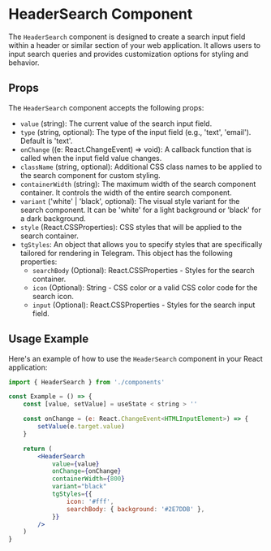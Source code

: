 # HeaderSearch Component

The `HeaderSearch` component is designed to create a search input field within a header or similar section of your web application. It allows users to input search queries and provides customization options for styling and behavior.

## Props

The `HeaderSearch` component accepts the following props:

-   `value` (string): The current value of the search input field.
-   `type` (string, optional): The type of the input field (e.g., 'text', 'email'). Default is 'text'.
-   `onChange` ((e: React.ChangeEvent<HTMLInputElement>) => void): A callback function that is called when the input field value changes.
-   `className` (string, optional): Additional CSS class names to be applied to the search component for custom styling.
-   `containerWidth` (string): The maximum width of the search component container. It controls the width of the entire search component.
-   `variant` ('white' | 'black', optional): The visual style variant for the search component. It can be 'white' for a light background or 'black' for a dark background.
-   `style` (React.CSSProperties): CSS styles that will be applied to the search container.
-   `tgStyles`: An object that allows you to specify styles that are specifically tailored for rendering in Telegram. This object has the following properties:
    -   `searchBody` (Optional): React.CSSProperties - Styles for the search container.
    -   `icon` (Optional): String - CSS color or a valid CSS color code for the search icon.
    -   `input` (Optional): React.CSSProperties - Styles for the search input field.

## Usage Example

Here's an example of how to use the `HeaderSearch` component in your React application:

```jsx
import { HeaderSearch } from './components'

const Example = () => {
    const [value, setValue] = useState < string > ''

    const onChange = (e: React.ChangeEvent<HTMLInputElement>) => {
        setValue(e.target.value)
    }

    return (
        <HeaderSearch
            value={value}
            onChange={onChange}
            containerWidth={800}
            variant="black"
            tgStyles={{
                icon: '#fff',
                searchBody: { background: '#2E7DDB' },
            }}
        />
    )
}
```
